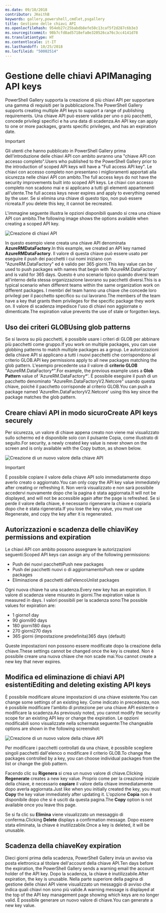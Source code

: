```yaml
---
ms.date: 09/10/2018
contributor: JKeithB
keywords: gallery,powershell,cmdlet,psgallery
title: Gestione delle chiavi API
ms.openlocfilehash: 954eb27c25babdb8efe50c13caf5f2d287c6b3e3
ms.sourcegitcommit: 98b7cfd8ad5718efa8e320526ca76c3cc4141d78
ms.translationtype: HT
ms.contentlocale: it-IT
ms.lasthandoff: 10/25/2018
ms.locfileid: "50002514"
---
```

# <a name="managing-api-keys"></a><span data-ttu-id="a5cad-103">Gestione delle chiavi API</span><span class="sxs-lookup"><span data-stu-id="a5cad-103">Managing API keys</span></span>

<span data-ttu-id="a5cad-104">PowerShell Gallery supporta la creazione di più chiavi API per supportare una gamma di requisiti per la pubblicazione.</span><span class="sxs-lookup"><span data-stu-id="a5cad-104">The PowerShell Gallery supports creating multiple API keys to support a range of publishing requirements.</span></span> <span data-ttu-id="a5cad-105">Una chiave API può essere valida per uno o più pacchetti, concede privilegi specifici e ha una data di scadenza.</span><span class="sxs-lookup"><span data-stu-id="a5cad-105">An API key can apply to one or more packages, grants specific privileges, and has an expiration date.</span></span>

> [!IMPORTANT]
> <span data-ttu-id="a5cad-106">Gli utenti che hanno pubblicato in PowerShell Gallery prima dell'introduzione delle chiavi API con ambito avranno una "chiave API con accesso completo".</span><span class="sxs-lookup"><span data-stu-id="a5cad-106">Users who published to the PowerShell Gallery prior to the introduction of scoped API keys will have a "Full access API key".</span></span> <span data-ttu-id="a5cad-107">Le chiavi con accesso completo non presentano i miglioramenti apportati alla sicurezza nelle chiavi API con ambito.</span><span class="sxs-lookup"><span data-stu-id="a5cad-107">The full access keys do not have the security improvements built into scoped API keys.</span></span> <span data-ttu-id="a5cad-108">Le chiavi con accesso completo non scadono mai e si applicano a tutti gli elementi appartenenti all'utente.</span><span class="sxs-lookup"><span data-stu-id="a5cad-108">The full access keys never expires and apply to everything owned by the user.</span></span> <span data-ttu-id="a5cad-109">Se si elimina una chiave di questo tipo, non può essere ricreata.</span><span class="sxs-lookup"><span data-stu-id="a5cad-109">If you delete this key, it cannot be recreated.</span></span>

<span data-ttu-id="a5cad-110">L'immagine seguente illustra le opzioni disponibili quando si crea una chiave API con ambito.</span><span class="sxs-lookup"><span data-stu-id="a5cad-110">The following image shows the options available when creating a scoped API key.</span></span>

![Creazione di chiavi API](../../Images/PSGallery_KeyScoped.png)

<span data-ttu-id="a5cad-112">In questo esempio viene creata una chiave API denominata **AzureRMDataFactory**.</span><span class="sxs-lookup"><span data-stu-id="a5cad-112">In this example, we created an API key named **AzureRMDataFactory**.</span></span> <span data-ttu-id="a5cad-113">Il valore di questa chiave può essere usato per eseguire il push dei pacchetti i cui nomi iniziano con "AzureRM.DataFactory" ed è valido per 365 giorni.</span><span class="sxs-lookup"><span data-stu-id="a5cad-113">This key value can be used to push packages with names that begin with 'AzureRM.DataFactory' and is valid for 365 days.</span></span> <span data-ttu-id="a5cad-114">Questo è uno scenario tipico quando diversi team all'interno della stessa organizzazione lavorano su pacchetti diversi.</span><span class="sxs-lookup"><span data-stu-id="a5cad-114">This is a typical scenario when different teams within the same organization work on different packages.</span></span> <span data-ttu-id="a5cad-115">I membri del team hanno una chiave che concede loro privilegi per il pacchetto specifico su cui lavorano.</span><span class="sxs-lookup"><span data-stu-id="a5cad-115">The members of the team have a key that grants them privileges for the specific package they work on.</span></span>
<span data-ttu-id="a5cad-116">Il valore di scadenza impedisce l'uso di chiavi non aggiornate o dimenticate.</span><span class="sxs-lookup"><span data-stu-id="a5cad-116">The expiration value prevents the use of stale or forgotten keys.</span></span>

## <a name="using-glob-patterns"></a><span data-ttu-id="a5cad-117">Uso dei criteri GLOB</span><span class="sxs-lookup"><span data-stu-id="a5cad-117">Using glob patterns</span></span>

<span data-ttu-id="a5cad-118">Se si lavora su più pacchetti, è possibile usare i criteri di GLOB per abbinare più pacchetti come gruppo.</span><span class="sxs-lookup"><span data-stu-id="a5cad-118">If you work on multiple packages, you can use globbing patterns to match multiple packages as a group.</span></span> <span data-ttu-id="a5cad-119">Le autorizzazioni della chiave API si applicano a tutti i nuovi pacchetti che corrispondono al criterio GLOB.</span><span class="sxs-lookup"><span data-stu-id="a5cad-119">API key permissions apply to all new packages matching the glob pattern.</span></span> <span data-ttu-id="a5cad-120">L'esempio precedente usa il valore di **criterio GLOB** "AzureRM.DataFactory\*".</span><span class="sxs-lookup"><span data-stu-id="a5cad-120">For example, the previous example uses a **Glob Pattern** value of 'AzureRM.DataFactory\*'.</span></span> <span data-ttu-id="a5cad-121">È possibile eseguire il push di un pacchetto denominato "AzureRm.DataFactoryV2.Netcore" usando questa chiave, poiché il pacchetto corrisponde al criterio GLOB.</span><span class="sxs-lookup"><span data-stu-id="a5cad-121">You can push a package named 'AzureRm.DataFactoryV2.Netcore' using this key since the package matches the glob pattern.</span></span>

## <a name="create-api-keys-securely"></a><span data-ttu-id="a5cad-122">Creare chiavi API in modo sicuro</span><span class="sxs-lookup"><span data-stu-id="a5cad-122">Create API keys securely</span></span>

<span data-ttu-id="a5cad-123">Per sicurezza, un valore di chiave appena creato non viene mai visualizzato sullo schermo ed è disponibile solo con il pulsante Copia, come illustrato di seguito.</span><span class="sxs-lookup"><span data-stu-id="a5cad-123">For security, a newly created key value is never shown on the screen and is only available with the Copy button, as shown below.</span></span>

![Creazione di un nuovo valore della chiave API](../../Images/PSGallery_CopyCreatedKey.png)

> [!IMPORTANT]
> <span data-ttu-id="a5cad-125">È possibile copiare il valore della chiave API solo immediatamente dopo averlo creato o aggiornato.</span><span class="sxs-lookup"><span data-stu-id="a5cad-125">You can only copy the API key value immediately after creating or refreshing it.</span></span> <span data-ttu-id="a5cad-126">Non verrà visualizzato e non sarà possibile accedervi nuovamente dopo che la pagina è stata aggiornata.</span><span class="sxs-lookup"><span data-stu-id="a5cad-126">It will not be displayed, and will not be accessible again after the page is refreshed.</span></span> <span data-ttu-id="a5cad-127">Se si perde il valore della chiave, è necessario rigenerare la chiave e copiarla dopo che è stata rigenerata.</span><span class="sxs-lookup"><span data-stu-id="a5cad-127">If you lose the key value, you must use Regenerate, and copy the key after it is regenerated.</span></span>

## <a name="key-permissions-and-expiration"></a><span data-ttu-id="a5cad-128">Autorizzazioni e scadenza delle chiavi</span><span class="sxs-lookup"><span data-stu-id="a5cad-128">Key permissions and expiration</span></span>

<span data-ttu-id="a5cad-129">Le chiavi API con ambito possono assegnare le autorizzazioni seguenti:</span><span class="sxs-lookup"><span data-stu-id="a5cad-129">Scoped API keys can assign any of the following permissions:</span></span>

- <span data-ttu-id="a5cad-130">Push dei nuovi pacchetti</span><span class="sxs-lookup"><span data-stu-id="a5cad-130">Push new packages</span></span>
- <span data-ttu-id="a5cad-131">Push dei pacchetti nuovi o di aggiornamento</span><span class="sxs-lookup"><span data-stu-id="a5cad-131">Push new or update packages</span></span>
- <span data-ttu-id="a5cad-132">Eliminazione di pacchetti dall'elenco</span><span class="sxs-lookup"><span data-stu-id="a5cad-132">Unlist packages</span></span>

<span data-ttu-id="a5cad-133">Ogni nuova chiave ha una scadenza.</span><span class="sxs-lookup"><span data-stu-id="a5cad-133">Every new key has an expiration.</span></span> <span data-ttu-id="a5cad-134">Il valore di scadenza viene misurato in giorni.</span><span class="sxs-lookup"><span data-stu-id="a5cad-134">The expiration value is measured in days.</span></span> <span data-ttu-id="a5cad-135">I valori possibili per la scadenza sono:</span><span class="sxs-lookup"><span data-stu-id="a5cad-135">The possible values for expiration are:</span></span>

- <span data-ttu-id="a5cad-136">1 giorno</span><span class="sxs-lookup"><span data-stu-id="a5cad-136">1 day</span></span>
- <span data-ttu-id="a5cad-137">90 giorni</span><span class="sxs-lookup"><span data-stu-id="a5cad-137">90 days</span></span>
- <span data-ttu-id="a5cad-138">180 giorni</span><span class="sxs-lookup"><span data-stu-id="a5cad-138">180 days</span></span>
- <span data-ttu-id="a5cad-139">270 giorni</span><span class="sxs-lookup"><span data-stu-id="a5cad-139">270 days</span></span>
- <span data-ttu-id="a5cad-140">365 giorni (impostazione predefinita)</span><span class="sxs-lookup"><span data-stu-id="a5cad-140">365 days (default)</span></span>

<span data-ttu-id="a5cad-141">Queste impostazioni non possono essere modificate dopo la creazione della chiave.</span><span class="sxs-lookup"><span data-stu-id="a5cad-141">These settings cannot be changed once the key is created.</span></span> <span data-ttu-id="a5cad-142">Non è possibile creare una nuova chiave che non scade mai.</span><span class="sxs-lookup"><span data-stu-id="a5cad-142">You cannot create a new key that never expires.</span></span>

## <a name="editing-and-deleting-existing-api-keys"></a><span data-ttu-id="a5cad-143">Modifica ed eliminazione di chiavi API esistenti</span><span class="sxs-lookup"><span data-stu-id="a5cad-143">Editing and deleting existing API keys</span></span>

<span data-ttu-id="a5cad-144">È possibile modificare alcune impostazioni di una chiave esistente.</span><span class="sxs-lookup"><span data-stu-id="a5cad-144">You can change some settings of an existing key.</span></span> <span data-ttu-id="a5cad-145">Come indicato in precedenza, non è possibile modificare l'ambito di protezione per una chiave API esistente o modificare la scadenza.</span><span class="sxs-lookup"><span data-stu-id="a5cad-145">As previously noted, you cannot modify the security scope for an existing API key or change the expiration.</span></span> <span data-ttu-id="a5cad-146">Le opzioni modificabili sono visualizzate nella schermata seguente:</span><span class="sxs-lookup"><span data-stu-id="a5cad-146">The changeable options are shown in the following screenshot:</span></span>

![Creazione di un nuovo valore della chiave API](../../Images/PSGallery_EditAPIKey.png)

<span data-ttu-id="a5cad-148">Per modificare i pacchetti controllati da una chiave, è possibile scegliere singoli pacchetti dall'elenco o modificare il criterio GLOB.</span><span class="sxs-lookup"><span data-stu-id="a5cad-148">To change the packages controlled by a key, you can choose individual packages from the list or change the glob pattern.</span></span>

<span data-ttu-id="a5cad-149">Facendo clic su **Rigenera** si crea un nuovo valore di chiave.</span><span class="sxs-lookup"><span data-stu-id="a5cad-149">Clicking **Regenerate** creates a new key value.</span></span> <span data-ttu-id="a5cad-150">Proprio come per la creazione iniziale della chiave, è necessario **copiare** il valore della chiave immediatamente dopo averla aggiornata.</span><span class="sxs-lookup"><span data-stu-id="a5cad-150">Just like when you initially created the key, you must **Copy** the key value immediately after updating it.</span></span> <span data-ttu-id="a5cad-151">L'opzione **Copia** non è disponibile dopo che si è usciti da questa pagina.</span><span class="sxs-lookup"><span data-stu-id="a5cad-151">The **Copy** option is not available once you leave this page.</span></span>

<span data-ttu-id="a5cad-152">Se si fa clic su **Elimina** viene visualizzato un messaggio di conferma.</span><span class="sxs-lookup"><span data-stu-id="a5cad-152">Clicking **Delete** displays a confirmation message.</span></span> <span data-ttu-id="a5cad-153">Dopo essere stata eliminata, la chiave è inutilizzabile.</span><span class="sxs-lookup"><span data-stu-id="a5cad-153">Once a key is deleted, it will be unusable.</span></span>

## <a name="key-expiration"></a><span data-ttu-id="a5cad-154">Scadenza della chiave</span><span class="sxs-lookup"><span data-stu-id="a5cad-154">Key expiration</span></span>

<span data-ttu-id="a5cad-155">Dieci giorni prima della scadenza, PowerShell Gallery invia un avviso via posta elettronica al titolare dell'account della chiave API.</span><span class="sxs-lookup"><span data-stu-id="a5cad-155">Ten days before the expiration, the PowerShell Gallery sends a warning email the account holder of the API key.</span></span> <span data-ttu-id="a5cad-156">Dopo la scadenza, la chiave è inutilizzabile.</span><span class="sxs-lookup"><span data-stu-id="a5cad-156">After expiration, the key is unusable.</span></span> <span data-ttu-id="a5cad-157">Nella parte superiore della pagina di gestione delle chiavi API viene visualizzato un messaggio di avviso che indica quali chiavi non sono più valide.</span><span class="sxs-lookup"><span data-stu-id="a5cad-157">A warning message is displayed at the top of the API key management page showing which keys are no longer valid.</span></span> <span data-ttu-id="a5cad-158">È possibile generare un nuovo valore di chiave.</span><span class="sxs-lookup"><span data-stu-id="a5cad-158">You can generate a new key value.</span></span>
